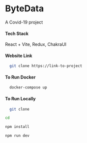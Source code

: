 
# ByteData

A Covid-19 project


#### Tech Stack

 React + Vite, Redux, ChakraUI




#### Website Link
```bash
  git clone https://link-to-project
```

#### To Run Docker
```bash
  docker-compose up
```

#### To Run Locally
```bash
  git clone
```
```bash
cd 
```
```bash
npm install
```
```bash
npm run dev
```
